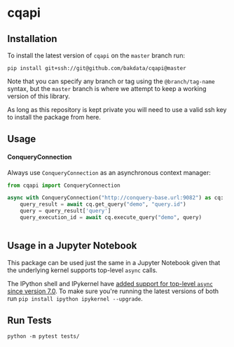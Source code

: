 # cqapi

## Installation

To install the latest version of `cqapi` on the `master` branch run:
```
pip install git+ssh://git@github.com/bakdata/cqapi@master
```

Note that you can specify any branch or tag using the `@branch/tag-name` syntax, but the `master` branch is where we
attempt to keep a working version of this library.

As long as this repository is kept private you will need to use a valid ssh key to install the package from here.

## Usage

#### ConqueryConnection

Always use `ConqueryConnection` as an asynchronous context manager:
```python
from cqapi import ConqueryConnection

async with ConqueryConnection("http://conquery-base.url:9082") as cq:
    query_result = await cq.get_query("demo", "query.id")
    query = query_result['query']
    query_execution_id = await cq.execute_query("demo", query)
    
```

## Usage in a Jupyter Notebook

This package can be used just the same in a Jupyter Notebook given that the underlying kernel supports top-level
`async` calls.

The IPython shell and IPykernel have
[added support for top-level `async` since version 7.0](https://blog.jupyter.org/ipython-7-0-async-repl-a35ce050f7f7).
To make sure you're running the latest versions of both run `pip install ipython ipykernel --upgrade`.



## Run Tests

`python -m pytest tests/`